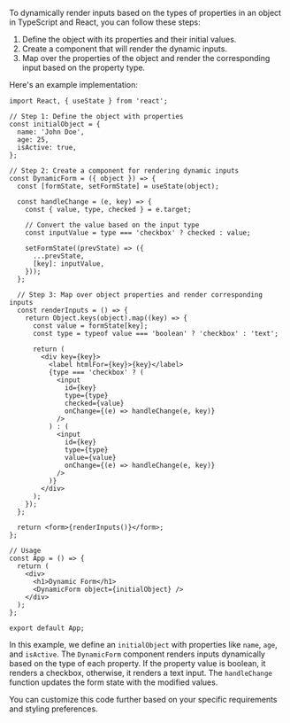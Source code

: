 To dynamically render inputs based on the types of properties in an object in TypeScript and React, you can follow these steps:

1. Define the object with its properties and their initial values.
2. Create a component that will render the dynamic inputs.
3. Map over the properties of the object and render the corresponding input based on the property type.

Here's an example implementation:

```tsx
import React, { useState } from 'react';

// Step 1: Define the object with properties
const initialObject = {
  name: 'John Doe',
  age: 25,
  isActive: true,
};

// Step 2: Create a component for rendering dynamic inputs
const DynamicForm = ({ object }) => {
  const [formState, setFormState] = useState(object);

  const handleChange = (e, key) => {
    const { value, type, checked } = e.target;

    // Convert the value based on the input type
    const inputValue = type === 'checkbox' ? checked : value;

    setFormState((prevState) => ({
      ...prevState,
      [key]: inputValue,
    }));
  };

  // Step 3: Map over object properties and render corresponding inputs
  const renderInputs = () => {
    return Object.keys(object).map((key) => {
      const value = formState[key];
      const type = typeof value === 'boolean' ? 'checkbox' : 'text';

      return (
        <div key={key}>
          <label htmlFor={key}>{key}</label>
          {type === 'checkbox' ? (
            <input
              id={key}
              type={type}
              checked={value}
              onChange={(e) => handleChange(e, key)}
            />
          ) : (
            <input
              id={key}
              type={type}
              value={value}
              onChange={(e) => handleChange(e, key)}
            />
          )}
        </div>
      );
    });
  };

  return <form>{renderInputs()}</form>;
};

// Usage
const App = () => {
  return (
    <div>
      <h1>Dynamic Form</h1>
      <DynamicForm object={initialObject} />
    </div>
  );
};

export default App;
```

In this example, we define an `initialObject` with properties like `name`, `age`, and `isActive`. The `DynamicForm` component renders inputs dynamically based on the type of each property. If the property value is boolean, it renders a checkbox, otherwise, it renders a text input. The `handleChange` function updates the form state with the modified values.

You can customize this code further based on your specific requirements and styling preferences.